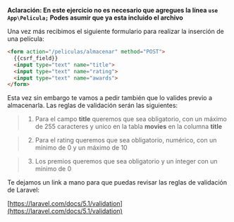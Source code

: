 **Aclaración: En este ejercicio no es necesario que agregues la línea `use App\Pelicula;` Podes asumir que ya esta incluido el archivo**

Una vez más recibimos el siguiente formulario para realizar la inserción de una película:

``` html
<form action="/peliculas/almacenar" method="POST">
  {{csrf_field}}
  <input type="text" name="title">
  <input type="text" name="rating">
  <input type="text" name="awards">
</form>
``` 

Esta vez sin embargo te vamos a pedir también que lo valides previo a almacenarla. Las reglas de validación serán las siguientes:

> 1. Para el campo **title** queremos que sea obligatorio, con un máximo de 255 caracteres y unico en la tabla **movies** en la columna **title**

> 2. Para el rating queremos que sea obligatorio, numérico, con un mínimo de 0 y un máximo de 10

> 3. Los premios queremos que sea obligatorio y un integer con un mínimo de 0

Te dejamos un link a mano para que puedas revisar las reglas de validación de Laravel:

[https://laravel.com/docs/5.1/validation](https://laravel.com/docs/5.1/validation)